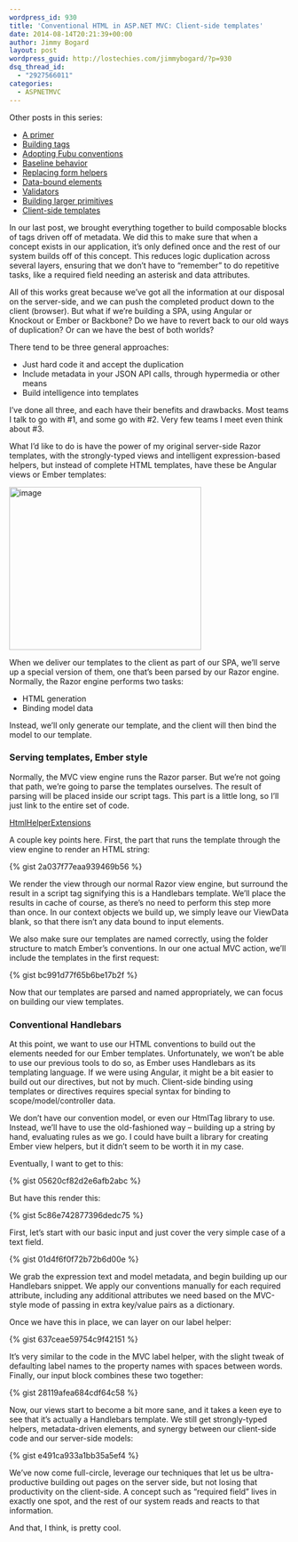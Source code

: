 ```yaml
---
wordpress_id: 930
title: 'Conventional HTML in ASP.NET MVC: Client-side templates'
date: 2014-08-14T20:21:39+00:00
author: Jimmy Bogard
layout: post
wordpress_guid: http://lostechies.com/jimmybogard/?p=930
dsq_thread_id:
  - "2927566011"
categories:
  - ASPNETMVC
---
```

<div>
  <p>
    Other posts in this series:
  </p>
  
  <ul>
    <li>
      <a href="https://lostechies.com/jimmybogard/2013/07/18/conventional-html-in-asp-net-mvc-a-primer/">A primer</a>
    </li>
    <li>
      <a href="https://lostechies.com/jimmybogard/2013/08/13/conventional-html-in-asp-net-mvc-building-tags/">Building tags</a>
    </li>
    <li>
      <a href="https://lostechies.com/jimmybogard/2014/07/11/conventional-html-in-asp-net-mvc-adopting-fubu-conventions/">Adopting Fubu conventions</a>
    </li>
    <li>
      <a href="https://lostechies.com/jimmybogard/2014/07/17/conventional-html-in-asp-net-mvc-baseline-behavior/">Baseline behavior</a>
    </li>
    <li>
      <a href="https://lostechies.com/jimmybogard/2014/07/22/conventional-html-in-asp-net-mvc-replacing-form-helpers/">Replacing form helpers</a>
    </li>
    <li>
      <a href="https://lostechies.com/jimmybogard/2014/07/23/conventional-html-in-asp-net-mvc-data-bound-elements/">Data-bound elements</a>
    </li>
    <li>
      <a href="https://lostechies.com/jimmybogard/2014/07/24/conventional-html-in-asp-net-mvc-validators/">Validators</a>
    </li>
    <li>
      <a href="https://lostechies.com/jimmybogard/2014/07/25/conventional-html-in-asp-net-mvc-building-larger-primitives/">Building larger primitives</a>
    </li>
    <li>
      <a href="https://lostechies.com/jimmybogard/2014/08/14/conventional-html-in-asp-net-mvc-client-side-templates/">Client-side templates</a>
    </li>
  </ul>
</div>

In our last post, we brought everything together to build composable blocks of tags driven off of metadata. We did this to make sure that when a concept exists in our application, it’s only defined once and the rest of our system builds off of this concept. This reduces logic duplication across several layers, ensuring that we don’t have to “remember” to do repetitive tasks, like a required field needing an asterisk and data attributes.

All of this works great because we’ve got all the information at our disposal on the server-side, and we can push the completed product down to the client (browser). But what if we’re building a SPA, using Angular or Knockout or Ember or Backbone? Do we have to revert back to our old ways of duplication? Or can we have the best of both worlds?

There tend to be three general approaches:

  * Just hard code it and accept the duplication
  * Include metadata in your JSON API calls, through hypermedia or other means
  * Build intelligence into templates

I’ve done all three, and each have their benefits and drawbacks. Most teams I talk to go with #1, and some go with #2. Very few teams I meet even think about #3.

What I’d like to do is have the power of my original server-side Razor templates, with the strongly-typed views and intelligent expression-based helpers, but instead of complete HTML templates, have these be Angular views or Ember templates:

[<img style="padding-top: 0px; padding-left: 0px; padding-right: 0px; border: 0px;" src="https://lostechies.com/content/jimmybogard/uploads/2014/08/image_thumb.png" alt="image" width="346" height="293" border="0" />](https://lostechies.com/content/jimmybogard/uploads/2014/08/image.png)

When we deliver our templates to the client as part of our SPA, we’ll serve up a special version of them, one that’s been parsed by our Razor engine. Normally, the Razor engine performs two tasks:

  * HTML generation
  * Binding model data

Instead, we’ll only generate our template, and the client will then bind the model to our template.

### Serving templates, Ember style

Normally, the MVC view engine runs the Razor parser. But we’re not going that path, we’re going to parse the templates ourselves. The result of parsing will be placed inside our script tags. This part is a little long, so I’ll just link to the entire set of code.

[HtmlHelperExtensions](https://gist.github.com/jbogard/47a8f67e5050bd10f2b8)

A couple key points here. First, the part that runs the template through the view engine to render an HTML string:

{% gist 2a037f77eaa939469b56 %}

We render the view through our normal Razor view engine, but surround the result in a script tag signifying this is a Handlebars template. We’ll place the results in cache of course, as there’s no need to perform this step more than once. In our context objects we build up, we simply leave our ViewData blank, so that there isn’t any data bound to input elements.

We also make sure our templates are named correctly, using the folder structure to match Ember’s conventions. In our one actual MVC action, we’ll include the templates in the first request:

{% gist bc991d77f65b6be17b2f %}

Now that our templates are parsed and named appropriately, we can focus on building our view templates.

### Conventional Handlebars

At this point, we want to use our HTML conventions to build out the elements needed for our Ember templates. Unfortunately, we won’t be able to use our previous tools to do so, as Ember uses Handlebars as its templating language. If we were using Angular, it might be a bit easier to build out our directives, but not by much. Client-side binding using templates or directives requires special syntax for binding to scope/model/controller data.

We don’t have our convention model, or even our HtmlTag library to use. Instead, we’ll have to use the old-fashioned way – building up a string by hand, evaluating rules as we go. I could have built a library for creating Ember view helpers, but it didn’t seem to be worth it in my case.

Eventually, I want to get to this:

{% gist 05620cf82d2e6afb2abc %}

But have this render this:

{% gist 5c86e742877396dedc75 %}

First, let’s start with our basic input and just cover the very simple case of a text field.

{% gist 01d4f6f0f72b72b6d00e %}

We grab the expression text and model metadata, and begin building up our Handlebars snippet. We apply our conventions manually for each required attribute, including any additional attributes we need based on the MVC-style mode of passing in extra key/value pairs as a dictionary.

Once we have this in place, we can layer on our label helper:

{% gist 637ceae59754c9f42151 %}

It’s very similar to the code in the MVC label helper, with the slight tweak of defaulting label names to the property names with spaces between words. Finally, our input block combines these two together:

{% gist 28119afea684cdf64c58 %}

Now, our views start to become a bit more sane, and it takes a keen eye to see that it’s actually a Handlebars template. We still get strongly-typed helpers, metadata-driven elements, and synergy between our client-side code and our server-side models:

{% gist e491ca933a1bb35a5ef4 %}

We’ve now come full-circle, leverage our techniques that let us be ultra-productive building out pages on the server side, but not losing that productivity on the client-side. A concept such as “required field” lives in exactly one spot, and the rest of our system reads and reacts to that information.

And that, I think, is pretty cool.